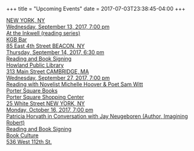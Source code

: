 +++
title = "Upcoming Events"
date = 2017-07-03T23:38:45-04:00
+++

<a href="/files/At%20the%20Inkwell.pdf">
NEW YORK, NY<br>
Wednesday, September 13, 2017, 7:00 pm<br>
At the Inkwell (reading series)<br>
KGB Bar<br>
85 East 4th Street
</a>


<a href="/files/Howland%20Library%20Reading.pdf">
BEACON, NY<br>
Thursday, September 14, 2017, 6:30 pm<br>
Reading and Book Signing<br>
Howland Public Library<br>
313 Main Street
</a>


<a href="http://www.portersquarebooks.com/event/michelle-hoover-patricia-horvath-sam-witt">
CAMBRIDGE, MA<br>
Wednesday, September 27, 2017, 7:00 pm<br>
Reading with Novelist Michelle Hoover & Poet Sam Witt<br>
Porter Square Books<br>
Porter Square Shopping Center<br>
25 White Street
</a>


<a href="http://www.bookculture.com/event/112th-patricia-horvath-jay-neugeboren">
NEW YORK, NY<br>
Monday, October 16, 2017, 7:00 pm<br>
Patricia Horvath in Conversation with Jay Neugeboren (Author, Imagining
Robert)<br>
Reading and Book Signing<br>
Book Culture<br>
536 West 112th St.
</a>
